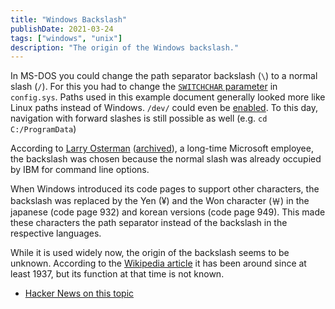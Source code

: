 ```yaml
---
title: "Windows Backslash"
publishDate: 2021-03-24
tags: ["windows", "unix"]
description: "The origin of the Windows backslash."
---
```


In MS-DOS you could change the path separator backslash (```\```) to a normal slash (```/```). For this you had to change the [```SWITCHCHAR``` parameter](https://github.com/microsoft/MS-DOS/blob/04a3d20ff411409ab98474892b2bb1713bde0f7f/v2.0/bin/CONFIG.DOC#L77) in ```config.sys```. Paths used in this example document generally looked more like Linux paths instead of Windows. ```/dev/``` could even be [enabled](https://github.com/microsoft/MS-DOS/blob/master/v2.0/bin/CONFIG.DOC#L60). To this day, navigation with forward slashes is still possible as well (e.g. ```cd C:/ProgramData```)

According to [Larry Osterman](https://docs.microsoft.com/en-us/archive/blogs/larryosterman/why-is-the-dos-path-character) ([archived](https://web.archive.org/web/20210118144553/https://docs.microsoft.com/en-us/archive/blogs/larryosterman/why-is-the-dos-path-character)), a long-time Microsoft employee, the backslash was chosen because the normal slash was already occupied by IBM for command line options.

When Windows introduced its code pages to support other characters, the backslash was replaced by the Yen (¥) and the Won character (￦) in the japanese (code page 932) and korean versions (code page 949). This made these characters the path separator instead of the backslash in the respective languages.

While it is used widely now, the origin of the backslash seems to be unknown. According to the [Wikipedia article](https://en.wikipedia.org/w/index.php?title=Backslash&oldid=1013570882#History) it has been around since at least 1937, but its function at that time is not known.

- [Hacker News on this topic](https://news.ycombinator.com/item?id=26272492)
